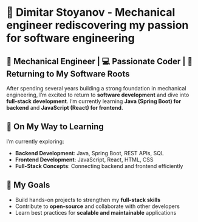 # 👋 Dimitar Stoyanov - Mechanical engineer rediscovering my passion for software engineering

## 🚀 Mechanical Engineer | 💻 Passionate Coder | 🔄 Returning to My Software Roots

After spending several years building a strong foundation in mechanical engineering, I’m excited to return to **software development** and dive into **full-stack development**. I’m currently learning **Java (Spring Boot) for backend** and **JavaScript (React) for frontend**. 

## 🚀 On My Way to Learning  
I’m currently exploring:  
- **Backend Development**: Java, Spring Boot, REST APIs, SQL  
- **Frontend Development**: JavaScript, React, HTML, CSS  
- **Full-Stack Concepts**: Connecting backend and frontend efficiently

## 🎯 My Goals  
- Build hands-on projects to strengthen my **full-stack skills**  
- Contribute to **open-source** and collaborate with other developers  
- Learn best practices for **scalable and maintainable** applications
